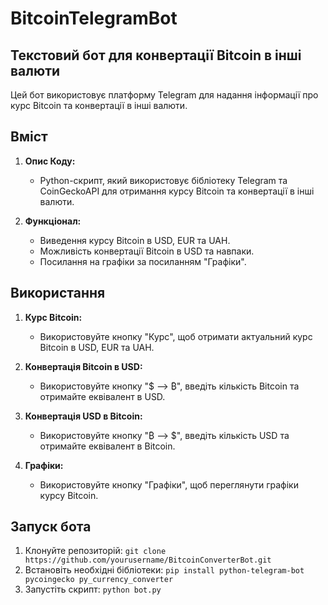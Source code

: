 # BitcoinTelegramBot
## Текстовий бот для конвертації Bitcoin в інші валюти

Цей бот використовує платформу Telegram для надання інформації про курс Bitcoin та конвертації в інші валюти.

## Вміст

1. **Опис Коду:**
   - Python-скрипт, який використовує бібліотеку Telegram та CoinGeckoAPI для отримання курсу Bitcoin та конвертації в інші валюти.

2. **Функціонал:**
   - Виведення курсу Bitcoin в USD, EUR та UAH.
   - Можливість конвертації Bitcoin в USD та навпаки.
   - Посилання на графіки за посиланням "Графіки".

## Використання

1. **Курс Bitcoin:**
   - Використовуйте кнопку "Курс", щоб отримати актуальний курс Bitcoin в USD, EUR та UAH.

2. **Конвертація Bitcoin в USD:**
   - Використовуйте кнопку "$ --> ₿", введіть кількість Bitcoin та отримайте еквівалент в USD.

3. **Конвертація USD в Bitcoin:**
   - Використовуйте кнопку "₿ --> $", введіть кількість USD та отримайте еквівалент в Bitcoin.

4. **Графіки:**
   - Використовуйте кнопку "Графіки", щоб переглянути графіки курсу Bitcoin.

## Запуск бота

1. Клонуйте репозиторій: `git clone https://github.com/yourusername/BitcoinConverterBot.git`
2. Встановіть необхідні бібліотеки: `pip install python-telegram-bot pycoingecko py_currency_converter`
3. Запустіть скрипт: `python bot.py`
